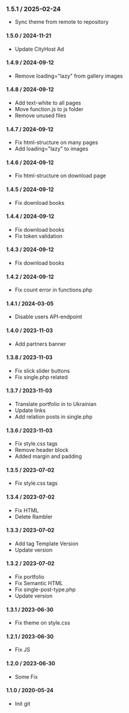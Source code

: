 ### 1.5.1 / 2025-02-24
* Sync theme from remote to repository

#### 1.5.0 / 2024-11-21
* Update CityHost Ad

#### 1.4.9 / 2024-09-12
* Remove loading="lazy" from gallery images

#### 1.4.8 / 2024-09-12
* Add text-white to all pages
* Move function.js to js folder
* Remove unused files

#### 1.4.7 / 2024-09-12
* Fix html-structure on many pages
* Add loading="lazy" to images
 
#### 1.4.6 / 2024-09-12
* Fix html-structure on download page

#### 1.4.5 / 2024-09-12
* Fix download books

#### 1.4.4 / 2024-09-12
* Fix download books
* Fix token validation

#### 1.4.3 / 2024-09-12
* Fix download books

#### 1.4.2 / 2024-09-12
* Fix count error in functions.php

#### 1.4.1 / 2024-03-05
* Disable users API-endpoint

#### 1.4.0 / 2023-11-03
* Add partners banner

#### 1.3.8 / 2023-11-03
* Fix slick slider buttons
* Fix single.php related


#### 1.3.7 / 2023-11-03
* Translate portfolio in to Ukrainian
* Update links
* Add relation posts in single.php


#### 1.3.6 / 2023-11-03
* Fix style.css tags
* Remove header block
* Added margin and padding

#### 1.3.5 / 2023-07-02
* Fix style.css tags

#### 1.3.4 / 2023-07-02
* Fix HTML
* Delete Rambler

#### 1.3.3 / 2023-07-02
* Add tag Template Version
* Update version

#### 1.3.2 / 2023-07-02
* Fix portfolio
* Fix Semantic HTML
* Fix single-post-type.php
* Update version

#### 1.3.1 / 2023-06-30
* Fix theme on style.css
#### 1.2.1 / 2023-06-30
* Fix JS
#### 1.2.0 / 2023-06-30
* Some Fix
#### 1.1.0 / 2020-05-24
* Init git

